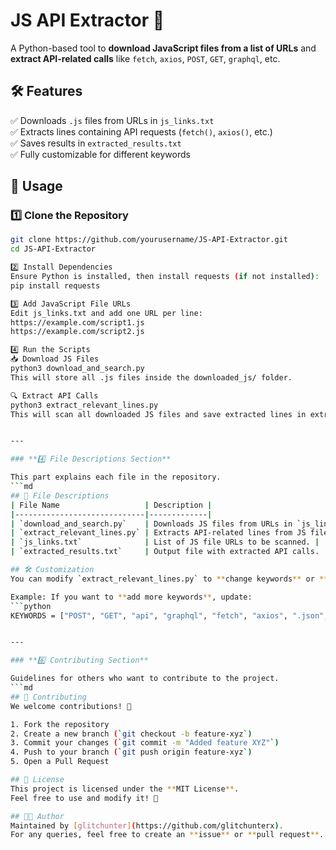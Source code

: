 # JS API Extractor 🚀
A Python-based tool to **download JavaScript files from a list of URLs** and **extract API-related calls** like `fetch`, `axios`, `POST`, `GET`, `graphql`, etc.

## 🛠 Features
✅ Downloads `.js` files from URLs in `js_links.txt`  
✅ Extracts lines containing API requests (`fetch()`, `axios()`, etc.)  
✅ Saves results in `extracted_results.txt`  
✅ Fully customizable for different keywords  

## 🚀 Usage

### **1️⃣ Clone the Repository**
```bash
git clone https://github.com/yourusername/JS-API-Extractor.git
cd JS-API-Extractor

2️⃣ Install Dependencies
Ensure Python is installed, then install requests (if not installed):
pip install requests

3️⃣ Add JavaScript File URLs
Edit js_links.txt and add one URL per line:
https://example.com/script1.js
https://example.com/script2.js

4️⃣ Run the Scripts
📥 Download JS Files
python3 download_and_search.py
This will store all .js files inside the downloaded_js/ folder.

🔍 Extract API Calls
python3 extract_relevant_lines.py
This will scan all downloaded JS files and save extracted lines in extracted_results.txt.


---

### **4️⃣ File Descriptions Section**

This part explains each file in the repository.
```md
## 📂 File Descriptions
| File Name                   | Description |
|-----------------------------|-------------|
| `download_and_search.py`    | Downloads JS files from URLs in `js_links.txt`. |
| `extract_relevant_lines.py` | Extracts API-related lines from JS files. |
| `js_links.txt`              | List of JS file URLs to be scanned. |
| `extracted_results.txt`     | Output file with extracted API calls. |

## 🛠 Customization  
You can modify `extract_relevant_lines.py` to **change keywords** or **improve regex patterns** according to your needs.  

Example: If you want to **add more keywords**, update:
```python
KEYWORDS = ["POST", "GET", "api", "graphql", "fetch", "axios", ".json", "new_keyword"]


---

### **6️⃣ Contributing Section**

Guidelines for others who want to contribute to the project.
```md
## 🤝 Contributing
We welcome contributions! 🎉  

1. Fork the repository  
2. Create a new branch (`git checkout -b feature-xyz`)  
3. Commit your changes (`git commit -m "Added feature XYZ"`)  
4. Push to your branch (`git push origin feature-xyz`)  
5. Open a Pull Request  

## 📜 License
This project is licensed under the **MIT License**.  
Feel free to use and modify it! 🎯  

## 👨‍💻 Author
Maintained by [glitchunter](https://github.com/glitchunterx).  
For any queries, feel free to create an **issue** or **pull request**. 🚀

